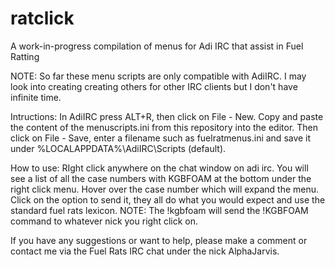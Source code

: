 # ratclick
A work-in-progress compilation of menus for Adi IRC that assist in Fuel Ratting  

NOTE: So far these menu scripts are only compatible with AdiIRC. I may look into creating creating others for other IRC clients but I don't have infinite time.

Intructions:
In AdiIRC press ALT+R, then click on File - New. Copy and paste the content of the menuscripts.ini from this repository into the editor. Then click on File - Save, enter a filename such as fuelratmenus.ini and save it under %LOCALAPPDATA%\AdiIRC\Scripts (default).

How to use:
RIght click anywhere on the chat window on adi irc. You will see a list of all the case numbers with KGBFOAM at the bottom under the right click menu. Hover over the case number which will expand the menu. Click on the option to send it, they all do what you would expect and use the standard fuel rats lexicon.
NOTE: The !kgbfoam will send the !KGBFOAM command to whatever nick you right click on.

If you have any suggestions or want to help, please make a comment or contact me via the Fuel Rats IRC chat under the nick AlphaJarvis.


